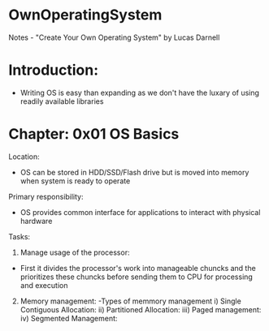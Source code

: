 # OwnOperatingSystem
Notes - "Create Your Own Operating System" by Lucas Darnell

# Introduction:
- Writing OS is easy than expanding as we don't have the luxary of using readily available libraries

# Chapter: 0x01 OS Basics

Location:
- OS can be stored in HDD/SSD/Flash drive but is moved into memory when system is ready to operate

Primary responsibility:
- OS provides common interface for applications to interact with physical hardware

Tasks:

1. Manage usage of the processor: 
- First it divides the processor's work into manageable chuncks and the prioritizes these chuncks before sending them
  to CPU for processing and execution
  
2. Memory management:
-Types of memmory management
i) Single Contiguous Allocation:
ii) Partitioned Allocation:
iii) Paged management:
iv) Segmented Management:
